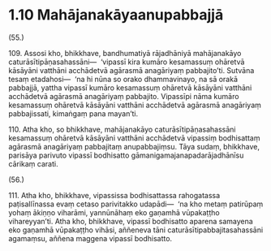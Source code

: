 # 1.10 Mahājanakāyaanupabbajjā

(55.)

109\. Assosi kho, bhikkhave, bandhumatiyā rājadhāniyā mahājanakāyo caturāsītipāṇasahassāni—  ‘vipassī kira kumāro kesamassuṃ ohāretvā kāsāyāni vatthāni acchādetvā agārasmā anagāriyaṃ pabbajito’ti. Sutvāna tesaṃ etadahosi—  ‘na hi nūna so orako dhammavinayo, na sā orakā pabbajjā, yattha vipassī kumāro kesamassuṃ ohāretvā kāsāyāni vatthāni acchādetvā agārasmā anagāriyaṃ pabbajito. Vipassīpi nāma kumāro kesamassuṃ ohāretvā kāsāyāni vatthāni acchādetvā agārasmā anagāriyaṃ pabbajissati, kimaṅgaṃ pana mayan’ti.

110\. Atha kho, so bhikkhave, mahājanakāyo caturāsītipāṇasahassāni kesamassuṃ ohāretvā kāsāyāni vatthāni acchādetvā vipassiṃ bodhisattaṃ agārasmā anagāriyaṃ pabbajitaṃ anupabbajiṃsu. Tāya sudaṃ, bhikkhave, parisāya parivuto vipassī bodhisatto gāmanigamajanapadarājadhānīsu cārikaṃ carati.

(56.)

111\. Atha kho, bhikkhave, vipassissa bodhisattassa rahogatassa paṭisallīnassa evaṃ cetaso parivitakko udapādi—  ‘na kho metaṃ patirūpaṃ yohaṃ ākiṇṇo viharāmi, yannūnāhaṃ eko gaṇamhā vūpakaṭṭho vihareyyan’ti. Atha kho, bhikkhave, vipassī bodhisatto aparena samayena eko gaṇamhā vūpakaṭṭho vihāsi, aññeneva tāni caturāsītipabbajitasahassāni agamaṃsu, aññena maggena vipassī bodhisatto.

